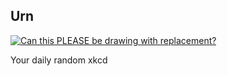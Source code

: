 ## Urn
[![Can this PLEASE be drawing with replacement?](https://imgs.xkcd.com/comics/urn.png)](https://xkcd.com/1374/ "Can this PLEASE be drawing with replacement?")

Your daily random xkcd
